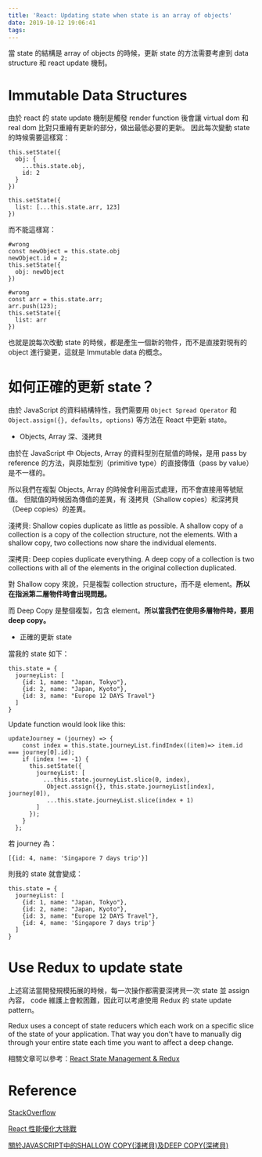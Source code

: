 ```yaml
---
title: 'React: Updating state when state is an array of objects'
date: 2019-10-12 19:06:41
tags:
---
```


當 state 的結構是 array of objects 的時候，更新 state 的方法需要考慮到 data structure 和 react update 機制。

# Immutable Data Structures

由於 react 的 state update 機制是觸發 render function 後會讓 virtual dom 和 real dom 比對只重繪有更新的部分，做出最低必要的更新。
因此每次變動 state 的時候需要這樣寫：
```
this.setState({
  obj: {
    ...this.state.obj,
    id: 2
  }
})
  
this.setState({
  list: [...this.state.arr, 123]
})
```

而不能這樣寫：
```
#wrong
const newObject = this.state.obj
newObject.id = 2;
this.setState({
  obj: newObject
})
  
#wrong
const arr = this.state.arr;
arr.push(123);
this.setState({
  list: arr
})
```

也就是說每次改動 state 的時候，都是產生一個新的物件，而不是直接對現有的 object 進行變更，這就是 Immutable data 的概念。

# 如何正確的更新 state？

由於 JavaScript 的資料結構特性，我們需要用 `Object Spread Operator` 和 `Object.assign({}, defaults, options)` 等方法在 React 中更新 state。

- Objects, Array 深、淺拷貝

由於在 JavaScript 中 Objects, Array 的資料型別在賦值的時候，是用 pass by reference 的方法，與原始型別（primitive type）的直接傳值（pass by value）是不一樣的。

所以我們在複製 Objects, Array 的時候會利用函式處理，而不會直接用等號賦值。
但賦值的時候因為傳值的差異，有 淺拷貝（Shallow copies）和深拷貝（Deep copies）的差異。


淺拷貝: 
Shallow copies duplicate as little as possible. A shallow copy of a collection is a copy of the collection structure, not the elements. With a shallow copy, two collections now share the individual elements.

深拷貝:
Deep copies duplicate everything. A deep copy of a collection is two collections with all of the elements in the original collection duplicated.

對 Shallow copy 來說，只是複製 collection structure，而不是 element。**所以在指派第二層物件時會出現問題。**

而 Deep Copy 是整個複製，包含 element。**所以當我們在使用多層物件時，要用 deep copy。**

- 正確的更新 state

當我的 state 如下：
```
this.state = {
  journeyList: [
    {id: 1, name: "Japan, Tokyo"},
    {id: 2, name: "Japan, Kyoto"},
    {id: 3, name: "Europe 12 DAYS Travel"}
  ]
}
```

Update function would look like this:
```
updateJourney = (journey) => {
    const index = this.state.journeyList.findIndex((item)=> item.id === journey[0].id);
    if (index !== -1) {
      this.setState({
        journeyList: [
          ...this.state.journeyList.slice(0, index),
           Object.assign({}, this.state.journeyList[index], journey[0]),
           ...this.state.journeyList.slice(index + 1)
        ]
      });
    }
  };

```

若 journey 為：

```
[{id: 4, name: 'Singapore 7 days trip'}]

```

則我的 state 就會變成：
```
this.state = {
  journeyList: [
    {id: 1, name: "Japan, Tokyo"},
    {id: 2, name: "Japan, Kyoto"},
    {id: 3, name: "Europe 12 DAYS Travel"},
    {id: 4, name: 'Singapore 7 days trip'}
  ]
}
```

# Use Redux to update state

上述寫法當開發規模拓展的時候，每一次操作都需要深拷貝一次 state 並 assign 內容， code 維護上會較困難，因此可以考慮使用 Redux 的 state update pattern。

Redux uses a concept of state reducers which each work on a specific slice of the state of your application. That way you don't have to manually dig through your entire state each time you want to affect a deep change.

相關文章可以參考：[React State Management & Redux](https://chinyun.github.io/myblog/2019/10/09/React-State-Management-Redux/)

# Reference

[StackOverflow](https://stackoverflow.com/questions/37662708/react-updating-state-when-state-is-an-array-of-objects)

[React 性能優化大挑戰](https://blog.techbridge.cc/2018/01/05/react-render-optimization/)

[關於JAVASCRIPT中的SHALLOW COPY(淺拷貝)及DEEP COPY(深拷貝)](https://dustinhsiao21.com/2018/01/07/javascript-shallow-copy-and-deep-copy/)
